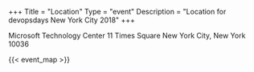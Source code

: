 +++
Title = "Location"
Type = "event"
Description = "Location for devopsdays New York City 2018"
+++

Microsoft Technology Center
11 Times Square
New York City, New York 10036

{{< event_map >}}

